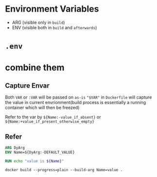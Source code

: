 # Environment Variables
* ARG (visible only in `build`)
* ENV (visible both in `build` and `afterwards`)
# `.env`
# combine them

## Capture Envar
Both `VAR` or `:VAR` will be passed on `as-is`
`"$VAR"` in `Dockerfile` will capture the value in current envrionment(build process is essentially a running container which will then be freezed)

Refer to the var by `${Name:-value_if_absent}` or
`${Name:+value_if_present_otherwise_empty}`

## Refer
```Dockerfile
ARG DyArg
ENV Name=${DyArg:-DEFAULT_VALUE}

RUN echo "value is ${Name}"
```

`docker build --progress=plain --build-arg Name=value .`